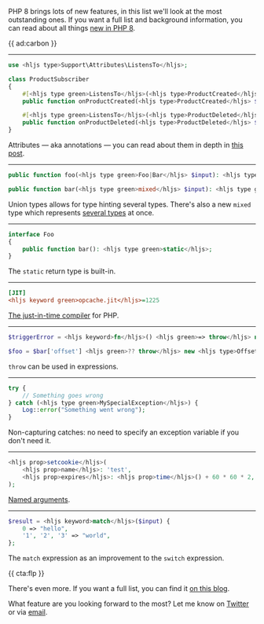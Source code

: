 PHP 8 brings lots of new features, in this list we'll look at the most outstanding ones. If you want a full list and background information, you can read about all things [new in PHP 8](/blog/new-in-php-8).

{{ ad:carbon }}

---

```php
use <hljs type>Support\Attributes\ListensTo</hljs>;

class ProductSubscriber
{
    #[<hljs type green>ListensTo</hljs>(<hljs type>ProductCreated</hljs><hljs keyword>::class</hljs>)]
    public function onProductCreated(<hljs type>ProductCreated</hljs> $event) { /* … */ }

    #[<hljs type green>ListensTo</hljs>(<hljs type>ProductDeleted</hljs><hljs keyword>::class</hljs>)]
    public function onProductDeleted(<hljs type>ProductDeleted</hljs> $event) { /* … */ }
}
```

Attributes — aka annotations — you can read about them in depth in [this post](/blog/attributes-in-php-8).

---

```php
public function foo(<hljs type green>Foo|Bar</hljs> $input): <hljs type green>int|float</hljs>;

public function bar(<hljs type green>mixed</hljs> $input): <hljs type green>mixed</hljs>;
```

Union types allows for type hinting several types. There's also a new `mixed` type which represents [several types](/blog/new-in-php-8#new-mixed-type-rfc) at once.

---

```php
interface Foo
{
    public function bar(): <hljs type green>static</hljs>;
}
```

The `static` return type is built-in.

---

```ini
[JIT]
<hljs keyword green>opcache.jit</hljs>=1225
```

[The just-in-time compiler](/blog/php-jit) for PHP.

---

```php
$triggerError = <hljs keyword>fn</hljs>() <hljs green>=> throw</hljs> new <hljs type>MyError</hljs>();

$foo = $bar['offset'] <hljs green>?? throw</hljs> new <hljs type>OffsetDoesNotExist</hljs>('offset');
```

`throw` can be used in expressions.

---

```php
try {
    // Something goes wrong
} catch (<hljs type green>MySpecialException</hljs>) {
    Log::error("Something went wrong");
}
```

Non-capturing catches: no need to specify an exception variable if you don't need it.

---

```php
<hljs prop>setcookie</hljs>(
    <hljs prop>name</hljs>: 'test',
    <hljs prop>expires</hljs>: <hljs prop>time</hljs>() + 60 * 60 * 2,
);
```

[Named arguments](/blog/php-8-named-arguments).

---

```php
$result = <hljs keyword>match</hljs>($input) {
    0 => "hello",
    '1', '2', '3' => "world",
};
``` 

The `match` expression as an improvement to the `switch` expression.

{{ cta:flp }}

There's even more. If you want a full list, you can find it [on this blog](/blog/new-in-php-8).

What feature are you looking forward to the most? Let me know on [Twitter](*https://twitter.com/brendt_gd) or via [email](mailto:brendt@stitcher.io).
